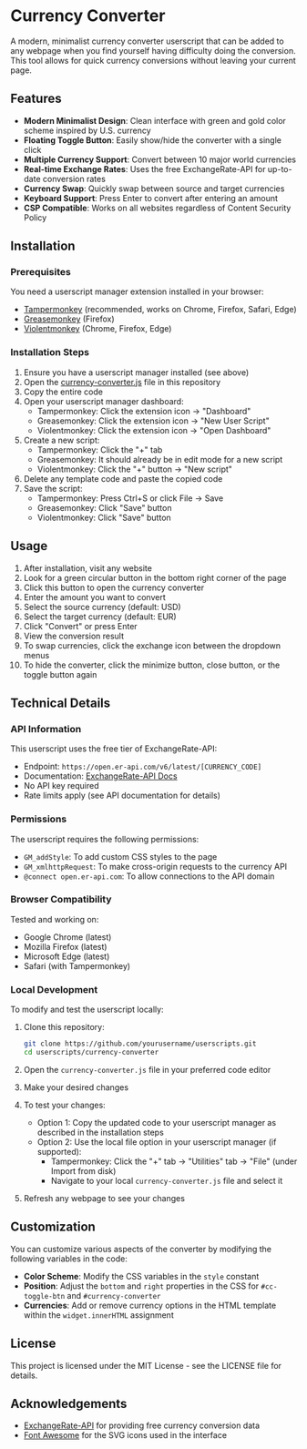 # Currency Converter

A modern, minimalist currency converter userscript that can be added to any webpage when you find yourself having difficulty doing the conversion. This tool allows for quick currency conversions without leaving your current page.

## Features

- **Modern Minimalist Design**: Clean interface with green and gold color scheme inspired by U.S. currency
- **Floating Toggle Button**: Easily show/hide the converter with a single click
- **Multiple Currency Support**: Convert between 10 major world currencies
- **Real-time Exchange Rates**: Uses the free ExchangeRate-API for up-to-date conversion rates
- **Currency Swap**: Quickly swap between source and target currencies
- **Keyboard Support**: Press Enter to convert after entering an amount
- **CSP Compatible**: Works on all websites regardless of Content Security Policy

## Installation

### Prerequisites

You need a userscript manager extension installed in your browser:

- [Tampermonkey](https://www.tampermonkey.net/) (recommended, works on Chrome, Firefox, Safari, Edge)
- [Greasemonkey](https://addons.mozilla.org/en-US/firefox/addon/greasemonkey/) (Firefox)
- [Violentmonkey](https://violentmonkey.github.io/) (Chrome, Firefox, Edge)

### Installation Steps

1. Ensure you have a userscript manager installed (see above)
2. Open the [currency-converter.js](./currency-converter.js) file in this repository
3. Copy the entire code
4. Open your userscript manager dashboard:
   - Tampermonkey: Click the extension icon → "Dashboard"
   - Greasemonkey: Click the extension icon → "New User Script"
   - Violentmonkey: Click the extension icon → "Open Dashboard"
5. Create a new script:
   - Tampermonkey: Click the "+" tab
   - Greasemonkey: It should already be in edit mode for a new script
   - Violentmonkey: Click the "+" button → "New script"
6. Delete any template code and paste the copied code
7. Save the script:
   - Tampermonkey: Press Ctrl+S or click File → Save
   - Greasemonkey: Click "Save" button
   - Violentmonkey: Click "Save" button

## Usage

1. After installation, visit any website
2. Look for a green circular button in the bottom right corner of the page
3. Click this button to open the currency converter
4. Enter the amount you want to convert
5. Select the source currency (default: USD)
6. Select the target currency (default: EUR)
7. Click "Convert" or press Enter
8. View the conversion result
9. To swap currencies, click the exchange icon between the dropdown menus
10. To hide the converter, click the minimize button, close button, or the toggle button again

## Technical Details

### API Information

This userscript uses the free tier of ExchangeRate-API:
- Endpoint: `https://open.er-api.com/v6/latest/[CURRENCY_CODE]`
- Documentation: [ExchangeRate-API Docs](https://www.exchangerate-api.com/docs/free)
- No API key required
- Rate limits apply (see API documentation for details)

### Permissions

The userscript requires the following permissions:

- `GM_addStyle`: To add custom CSS styles to the page
- `GM_xmlhttpRequest`: To make cross-origin requests to the currency API
- `@connect open.er-api.com`: To allow connections to the API domain

### Browser Compatibility

Tested and working on:
- Google Chrome (latest)
- Mozilla Firefox (latest)
- Microsoft Edge (latest)
- Safari (with Tampermonkey)

### Local Development

To modify and test the userscript locally:

1. Clone this repository:
   ```bash
   git clone https://github.com/yourusername/userscripts.git
   cd userscripts/currency-converter
   ```

2. Open the `currency-converter.js` file in your preferred code editor

3. Make your desired changes

4. To test your changes:
   - Option 1: Copy the updated code to your userscript manager as described in the installation steps
   - Option 2: Use the local file option in your userscript manager (if supported):
     - Tampermonkey: Click the "+" tab → "Utilities" tab → "File" (under Import from disk)
     - Navigate to your local `currency-converter.js` file and select it

5. Refresh any webpage to see your changes

## Customization

You can customize various aspects of the converter by modifying the following variables in the code:

- **Color Scheme**: Modify the CSS variables in the `style` constant
- **Position**: Adjust the `bottom` and `right` properties in the CSS for `#cc-toggle-btn` and `#currency-converter`
- **Currencies**: Add or remove currency options in the HTML template within the `widget.innerHTML` assignment

## License

This project is licensed under the MIT License - see the LICENSE file for details.

## Acknowledgements

- [ExchangeRate-API](https://www.exchangerate-api.com/) for providing free currency conversion data
- [Font Awesome](https://fontawesome.com/) for the SVG icons used in the interface